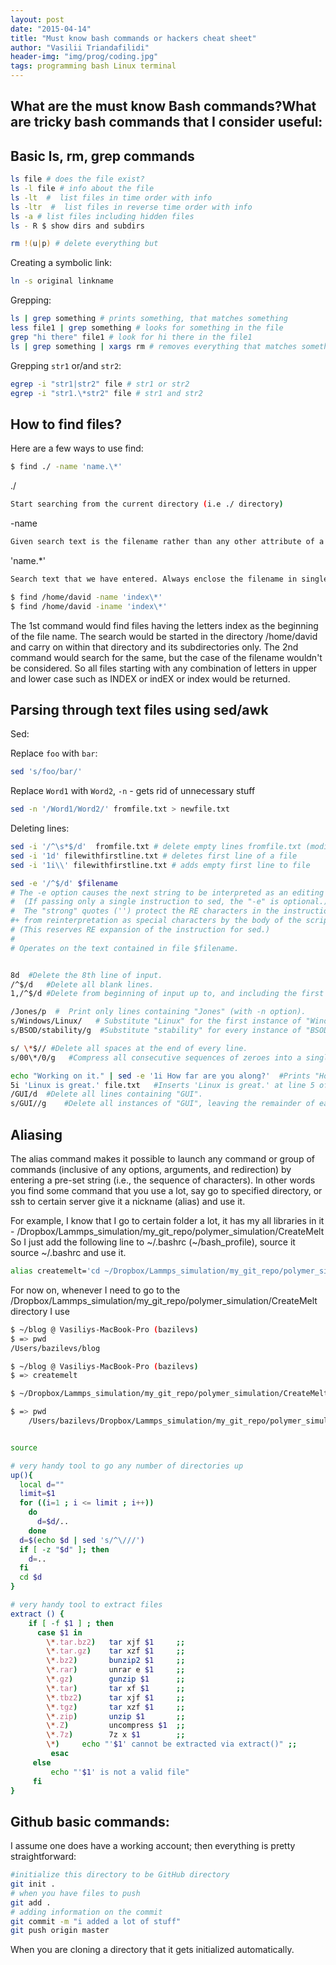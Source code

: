 ```yaml
---
layout: post
date: "2015-04-14"
title: "Must know bash commands or hackers cheat sheet"
author: "Vasilii Triandafilidi"
header-img: "img/prog/coding.jpg"
tags: programming bash Linux terminal
---
```


## What are the must know Bash commands?What are tricky bash commands that I consider useful:

Basic ls, rm, grep commands
---------------------------

```bash
ls file # does the file exist?
ls -l file # info about the file
ls -lt  #  list files in time order with info
ls -ltr  #  list files in reverse time order with info
ls -a # list files including hidden files
ls - R $ show dirs and subdirs

rm !(u|p) # delete everything but
```

Creating a symbolic link:

```bash
ln -s original linkname
```

Grepping:

```bash
ls | grep something # prints something, that matches something
less file1 | grep something # looks for something in the file
grep "hi there" file1 # look for hi there in the file1
ls | grep something | xargs rm # removes everything that matches something in the directory
```

Grepping `str1` or/and `str2`:

```bash
egrep -i "str1|str2" file # str1 or str2
egrep -i "str1.\*str2" file # str1 and str2
```

How to find files?
------------------

Here are a few ways to use find:

```bash
$ find ./ -name 'name.\*'
```

./

```bash
Start searching from the current directory (i.e ./ directory)
```

-name

```bash
Given search text is the filename rather than any other attribute of a file
```

'name.\*'

```bash
Search text that we have entered. Always enclose the filename in single quotes.. why to do this is complex.. so simply do so.
```

```bash
$ find /home/david -name 'index\*'
$ find /home/david -iname 'index\*'
```

The 1st command would find files having the letters index as the
beginning of the file name. The search would be started in the directory
/home/david and carry on within that directory and its subdirectories
only. The 2nd command would search for the same, but the case of the
filename wouldn't be considered. So all files starting with any
combination of letters in upper and lower case such as INDEX or indEX or
index would be returned.

Parsing through text files using sed/awk
----------------------------------------

Sed:

Replace `foo` with `bar`:

```bash
sed 's/foo/bar/'
```

Replace `Word1` with `Word2`, `-n` - gets rid of unnecessary stuff

```bash
sed -n '/Word1/Word2/' fromfile.txt > newfile.txt
```

Deleting lines:

```bash
sed -i '/^\s*$/d'  fromfile.txt # delete empty lines fromfile.txt (modifies the file)
sed -i '1d' filewithfirstline.txt # deletes first line of a file
sed -i '1i\\' filewithfirstline.txt # adds empty first line to file
```

```bash
sed -e '/^$/d' $filename
# The -e option causes the next string to be interpreted as an editing instruction.
#  (If passing only a single instruction to sed, the "-e" is optional.)
#  The "strong" quotes ('') protect the RE characters in the instruction
#+ from reinterpretation as special characters by the body of the script.
# (This reserves RE expansion of the instruction for sed.)
#
# Operates on the text contained in file $filename.


8d  #Delete the 8th line of input.
/^$/d   #Delete all blank lines.
1,/^$/d #Delete from beginning of input up to, and including the first blank line.

/Jones/p  #  Print only lines containing "Jones" (with -n option).
s/Windows/Linux/   # Substitute "Linux" for the first instance of "Windows" found in each input line.
s/BSOD/stability/g  #Substitute "stability" for every instance of "BSOD" found in each input line.

s/ \*$// #Delete all spaces at the end of every line.
s/00\*/0/g   #Compress all consecutive sequences of zeroes into a single zero.

echo "Working on it." | sed -e '1i How far are you along?'  #Prints "How far are you along?" as the first line, "Working on it" as second.
5i 'Linux is great.' file.txt   #Inserts 'Linux is great.' at line 5 of the file file.txt.
/GUI/d  #Delete all lines containing "GUI".
s/GUI//g    #Delete all instances of "GUI", leaving the remainder of each line intact.
```

Aliasing
--------

The alias command makes it possible to launch any command or group of
commands (inclusive of any options, arguments, and redirection) by
entering a pre-set string (i.e., the sequence of characters). In other words
you find some command that you use a lot, say go to specified directory,
or ssh to certain server give it a nickname (alias) and use it.

For example, I know that I go to certain folder a lot, it has my all
libraries in it -
/Dropbox/Lammps\_simulation/my\_git\_repo/polymer\_simulation/CreateMelt
So I just add the following line to \~/.bashrc (\~/bash\_profile),
source it source \~/.bashrc and use it.

```bash
alias createmelt='cd ~/Dropbox/Lammps_simulation/my_git_repo/polymer_simulation/CreateMelt'
```

For now on, whenever I need to go to the
/Dropbox/Lammps\_simulation/my\_git\_repo/polymer\_simulation/CreateMelt
directory I use

```bash
$ ~/blog @ Vasiliys-MacBook-Pro (bazilevs)
$ => pwd
/Users/bazilevs/blog

$ ~/blog @ Vasiliys-MacBook-Pro (bazilevs)
$ => createmelt

$ ~/Dropbox/Lammps_simulation/my_git_repo/polymer_simulation/CreateMelt @ Vasiliys-MacBook-Pro (bazilevs)

$ => pwd
    /Users/bazilevs/Dropbox/Lammps_simulation/my_git_repo/polymer_simulation/CreateMelt


source
```

```bash
# very handy tool to go any number of directories up
up(){
  local d=""
  limit=$1
  for ((i=1 ; i <= limit ; i++))
    do
      d=$d/..
    done
  d=$(echo $d | sed 's/^\///')
  if [ -z "$d" ]; then
    d=..
  fi
  cd $d
}

# very handy tool to extract files
extract () {
    if [ -f $1 ] ; then
      case $1 in
        \*.tar.bz2)   tar xjf $1     ;;
        \*.tar.gz)    tar xzf $1     ;;
        \*.bz2)       bunzip2 $1     ;;
        \*.rar)       unrar e $1     ;;
        \*.gz)        gunzip $1      ;;
        \*.tar)       tar xf $1      ;;
        \*.tbz2)      tar xjf $1     ;;
        \*.tgz)       tar xzf $1     ;;
        \*.zip)       unzip $1       ;;
        \*.Z)         uncompress $1  ;;
        \*.7z)        7z x $1        ;;
        \*)     echo "'$1' cannot be extracted via extract()" ;;
         esac
     else
         echo "'$1' is not a valid file"
     fi
}
```

Github basic commands:
----------------------

I assume one does have a working account; then everything is pretty
straightforward:

```bash
#initialize this directory to be GitHub directory
git init .
# when you have files to push
git add .
# adding information on the commit
git commit -m "i added a lot of stuff"
git push origin master
```

When you are cloning a directory that it gets initialized automatically.
